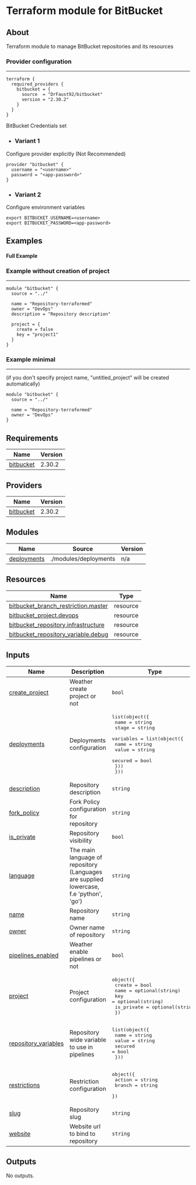 # Terraform module for BitBucket

## About

Terraform module to manage BitBucket repositories and its resources

### Provider configuration

---
```
terraform {
  required_providers {
    bitbucket = {
      source  = "DrFaust92/bitbucket"
      version = "2.30.2"
    }
  }
}
```

BitBucket Credentials set

 - ### Variant 1

Configure provider explicitly (Not Recommended)
```
provider "bitbucket" {
  username = "<username>"
  password = "<app-password>"
}
```
 - ### Variant 2
Configure environment variables
```
export BITBUCKET_USERNAME=<username>
export BITBUCKET_PASSWORD=<app-password>
```

## Examples
#### Full Example

### Example without creation of project

---
```
module "bitbucket" {
  source = "../"

  name = "Repository-terraformed"
  owner = "DevOps"
  description = "Repository description"

  project = {
    create = false
    key = "project1"
  }
}
```

### Example minimal

---
(if you don't specify project name, "untitled_project" will be created automatically)
```
module "bitbucket" {
  source = "../"

  name = "Repository-terraformed"
  owner = "DevOps"
}
```
<!-- BEGINNING OF PRE-COMMIT-TERRAFORM DOCS HOOK -->
## Requirements

| Name | Version |
|------|---------|
| <a name="requirement_bitbucket"></a> [bitbucket](#requirement\_bitbucket) | 2.30.2 |

## Providers

| Name | Version |
|------|---------|
| <a name="provider_bitbucket"></a> [bitbucket](#provider\_bitbucket) | 2.30.2 |

## Modules

| Name | Source | Version |
|------|--------|---------|
| <a name="module_deployments"></a> [deployments](#module\_deployments) | ./modules/deployments | n/a |

## Resources

| Name | Type |
|------|------|
| [bitbucket_branch_restriction.master](https://registry.terraform.io/providers/DrFaust92/bitbucket/2.30.2/docs/resources/branch_restriction) | resource |
| [bitbucket_project.devops](https://registry.terraform.io/providers/DrFaust92/bitbucket/2.30.2/docs/resources/project) | resource |
| [bitbucket_repository.infrastructure](https://registry.terraform.io/providers/DrFaust92/bitbucket/2.30.2/docs/resources/repository) | resource |
| [bitbucket_repository_variable.debug](https://registry.terraform.io/providers/DrFaust92/bitbucket/2.30.2/docs/resources/repository_variable) | resource |

## Inputs

| Name | Description | Type | Default | Required |
|------|-------------|------|---------|:--------:|
| <a name="input_create_project"></a> [create\_project](#input\_create\_project) | Weather create project or not | `bool` | `false` | no |
| <a name="input_deployments"></a> [deployments](#input\_deployments) | Deployments configuration | <pre>list(object({<br>    name  = string<br>    stage = string<br>    variables = list(object({<br>      name    = string<br>      value   = string<br>      secured = bool<br>    }))<br>  }))</pre> | n/a | yes |
| <a name="input_description"></a> [description](#input\_description) | Repository description | `string` | `""` | no |
| <a name="input_fork_policy"></a> [fork\_policy](#input\_fork\_policy) | Fork Policy configuration for repository | `string` | `"allow_forks"` | no |
| <a name="input_is_private"></a> [is\_private](#input\_is\_private) | Repository visibility | `bool` | `false` | no |
| <a name="input_language"></a> [language](#input\_language) | The main language of repository (Languages are supplied lowercase, f.e 'python', 'go') | `string` | `""` | no |
| <a name="input_name"></a> [name](#input\_name) | Repository name | `string` | n/a | yes |
| <a name="input_owner"></a> [owner](#input\_owner) | Owner name of repository | `string` | n/a | yes |
| <a name="input_pipelines_enabled"></a> [pipelines\_enabled](#input\_pipelines\_enabled) | Weather enable pipelines or not | `bool` | `true` | no |
| <a name="input_project"></a> [project](#input\_project) | Project configuration | <pre>object({<br>    create     = bool<br>    name       = optional(string)<br>    key        = optional(string)<br>    is_private = optional(string)<br>  })</pre> | <pre>{<br>  "create": false,<br>  "is_private": false,<br>  "key": "untitled_project",<br>  "name": "Untitled project"<br>}</pre> | no |
| <a name="input_repository_variables"></a> [repository\_variables](#input\_repository\_variables) | Repository wide variable to use in pipelines | <pre>list(object({<br>    name    = string<br>    value   = string<br>    secured = bool<br>  }))</pre> | `[]` | no |
| <a name="input_restrictions"></a> [restrictions](#input\_restrictions) | Restriction configuration | <pre>object({<br>    action = string<br>    branch = string<br>  })</pre> | `null` | no |
| <a name="input_slug"></a> [slug](#input\_slug) | Repository slug | `string` | `""` | no |
| <a name="input_website"></a> [website](#input\_website) | Website url to bind to repository | `string` | `""` | no |

## Outputs

No outputs.
<!-- END OF PRE-COMMIT-TERRAFORM DOCS HOOK -->
